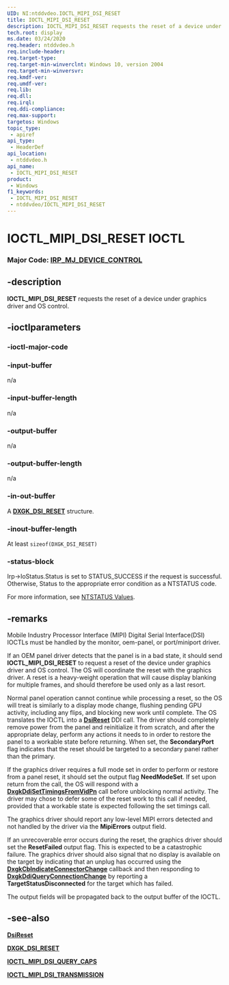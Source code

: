 ```yaml
---
UID: NI:ntddvdeo.IOCTL_MIPI_DSI_RESET
title: IOCTL_MIPI_DSI_RESET
description: IOCTL_MIPI_DSI_RESET requests the reset of a device under graphics driver and OS control.
tech.root: display
ms.date: 03/24/2020
req.header: ntddvdeo.h
req.include-header: 
req.target-type: 
req.target-min-winverclnt: Windows 10, version 2004
req.target-min-winversvr: 
req.kmdf-ver: 
req.umdf-ver: 
req.lib: 
req.dll: 
req.irql: 
req.ddi-compliance: 
req.max-support: 
targetos: Windows
topic_type:
 - apiref
api_type:
 - HeaderDef
api_location:
 - ntddvdeo.h
api_name:
 - IOCTL_MIPI_DSI_RESET
product:
 - Windows
f1_keywords:
 - IOCTL_MIPI_DSI_RESET
 - ntddvdeo/IOCTL_MIPI_DSI_RESET
---
```


# IOCTL_MIPI_DSI_RESET IOCTL

### Major Code:  [IRP_MJ_DEVICE_CONTROL](/windows-hardware/drivers/kernel/irp-mj-device-control)

## -description

**IOCTL_MIPI_DSI_RESET** requests the reset of a device under graphics driver and OS control.

## -ioctlparameters

### -ioctl-major-code

### -input-buffer

n/a

### -input-buffer-length

n/a

### -output-buffer

n/a

### -output-buffer-length

n/a

### -in-out-buffer

A [**DXGK_DSI_RESET**](../dispmprt/ns-dispmprt-dxgk_dsi_reset.md) structure.

### -inout-buffer-length

At least ```sizeof(DXGK_DSI_RESET)```

### -status-block

Irp->IoStatus.Status is set to STATUS_SUCCESS if the request is successful.
Otherwise, Status to the appropriate error condition as a NTSTATUS code.

For more information, see [NTSTATUS Values](/windows-hardware/drivers/kernel/ntstatus-values).

## -remarks

Mobile Industry Processor Interface (MIPI) Digital Serial Interface(DSI) IOCTLs must be handled by the monitor, oem-panel, or port/miniport driver.

If an OEM panel driver detects that the panel is in a bad state, it should send **IOCTL_MIPI_DSI_RESET** to request a reset of the device under graphics driver and OS control. The OS will coordinate the reset with the graphics driver. A reset is a heavy-weight operation that will cause display blanking for multiple frames, and should therefore be used only as a last resort.

Normal panel operation cannot continue while processing a reset, so the OS will treat is similarly to a display mode change, flushing pending GPU activity, including any flips, and blocking new work until complete. The OS translates the IOCTL into a [**DsiReset**](../dispmprt/nc-dispmprt-dxgkddi_dsireset.md) DDI call. The driver should completely remove power from the panel and reinitialize it from scratch, and after the appropriate delay, perform any actions it needs to in order to restore the panel to a workable state before returning. When set, the **SecondaryPort** flag indicates that the reset should be targeted to a secondary panel rather than the primary.

If the graphics driver requires a full mode set in order to perform or restore from a panel reset, it should set the output flag **NeedModeSet**. If set upon return from the call, the OS will respond with a [**DxgkDdiSetTimingsFromVidPn**](../d3dkmddi/nc-d3dkmddi-dxgkddi_settimingsfromvidpn.md) call before unblocking normal activity. The driver may chose to defer some of the reset work to this call if needed, provided that a workable state is expected following the set timings call.

The graphics driver should report any low-level MIPI errors detected and not handled by the driver via the **MipiErrors** output field.

If an unrecoverable error occurs during the reset, the graphics driver should set the **ResetFailed** output flag. This is expected to be a catastrophic failure. The graphics driver should also signal that no display is available on the target by indicating that an unplug has occurred using the [**DxgkCbIndicateConnectorChange**](../d3dkmddi/nc-d3dkmddi-dxgkcb_indicate_connector_change.md) callback and then responding to [**DxgkDdiQueryConnectionChange**](../d3dkmddi/nc-d3dkmddi-dxgkddi_queryconnectionchange.md) by reporting a **TargetStatusDisconnected** for the target which has failed.

The output fields will be propagated back to the output buffer of the IOCTL.

## -see-also

[**DsiReset**](../dispmprt/nc-dispmprt-dxgkddi_dsireset.md)

[**DXGK_DSI_RESET**](../dispmprt/ns-dispmprt-dxgk_dsi_reset.md)

[**IOCTL_MIPI_DSI_QUERY_CAPS**](ni-ntddvdeo-ioctl_mipi_dsi_query_caps.md)

[**IOCTL_MIPI_DSI_TRANSMISSION**](ni-ntddvdeo-ioctl_mipi_dsi_transmission.md)
